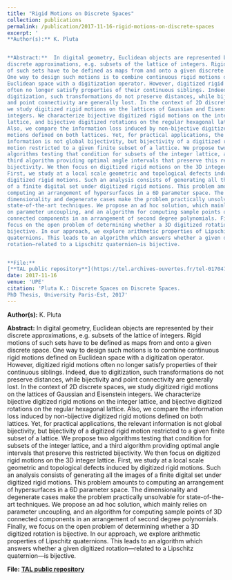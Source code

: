 ```yaml
---
title: "Rigid Motions on Discrete Spaces"
collection: publications
permalink: /publication/2017-11-16-rigid-motions-on-discrete-spaces
excerpt: '
**Author(s):** K. Pluta


**Abstract:**  In digital geometry, Euclidean objects are represented by their
discrete approximations, e.g. subsets of the lattice of integers. Rigid motions
of such sets have to be defined as maps from and onto a given discrete space.
One way to design such motions is to combine continuous rigid motions defined on
Euclidean space with a digitization operator. However, digitized rigid motions
often no longer satisfy properties of their continuous siblings. Indeed, due to
digitization, such transformations do not preserve distances, while bijectivity
and point connectivity are generally lost. In the context of 2D discrete spaces,
we study digitized rigid motions on the lattices of Gaussian and Eisenstein
integers. We characterize bijective digitized rigid motions on the integer
lattice, and bijective digitized rotations on the regular hexagonal lattice.
Also, we compare the information loss induced by non-bijective digitized rigid
motions defined on both lattices. Yet, for practical applications, the relevant
information is not global bijectivity, but bijectivity of a digitized rigid
motion restricted to a given finite subset of a lattice. We propose two
algorithms testing that condition for subsets of the integer lattice, and a
third algorithm providing optimal angle intervals that preserve this restricted
bijectivity. We then focus on digitized rigid motions on the 3D integer lattice.
First, we study at a local scale geometric and topological defects induced by
digitized rigid motions. Such an analysis consists of generating all the images
of a finite digital set under digitized rigid motions. This problem amounts to
computing an arrangement of hypersurfaces in a 6D parameter space. The
dimensionality and degenerate cases make the problem practically unsolvable for
state-of-the-art techniques. We propose an ad hoc solution, which mainly relies
on parameter uncoupling, and an algorithm for computing sample points of 3D
connected components in an arrangement of second degree polynomials. Finally, we
focus on the open problem of determining whether a 3D digitized rotation is
bijective. In our approach, we explore arithmetic properties of Lipschitz
quaternions. This leads to an algorithm which answers whether a given digitized
rotation—related to a Lipschitz quaternion—is bijective. 


**File:**
[**TAL public repository**](https://tel.archives-ouvertes.fr/tel-01704791)'
date: 2017-11-16
venue: 'UPE' 
citation: 'Pluta K.: Discrete Spaces on Discrete Spaces.
PhD Thesis, University Paris-Est, 2017' 
---
```

**Author(s):** K. Pluta


**Abstract:**  In digital geometry, Euclidean objects are represented by their
discrete approximations, e.g. subsets of the lattice of integers. Rigid motions
of such sets have to be defined as maps from and onto a given discrete space.
One way to design such motions is to combine continuous rigid motions defined on
Euclidean space with a digitization operator. However, digitized rigid motions
often no longer satisfy properties of their continuous siblings. Indeed, due to
digitization, such transformations do not preserve distances, while bijectivity
and point connectivity are generally lost. In the context of 2D discrete spaces,
we study digitized rigid motions on the lattices of Gaussian and Eisenstein
integers. We characterize bijective digitized rigid motions on the integer
lattice, and bijective digitized rotations on the regular hexagonal lattice.
Also, we compare the information loss induced by non-bijective digitized rigid
motions defined on both lattices. Yet, for practical applications, the relevant
information is not global bijectivity, but bijectivity of a digitized rigid
motion restricted to a given finite subset of a lattice. We propose two
algorithms testing that condition for subsets of the integer lattice, and a
third algorithm providing optimal angle intervals that preserve this restricted
bijectivity. We then focus on digitized rigid motions on the 3D integer lattice.
First, we study at a local scale geometric and topological defects induced by
digitized rigid motions. Such an analysis consists of generating all the images
of a finite digital set under digitized rigid motions. This problem amounts to
computing an arrangement of hypersurfaces in a 6D parameter space. The
dimensionality and degenerate cases make the problem practically unsolvable for
state-of-the-art techniques. We propose an ad hoc solution, which mainly relies
on parameter uncoupling, and an algorithm for computing sample points of 3D
connected components in an arrangement of second degree polynomials. Finally, we
focus on the open problem of determining whether a 3D digitized rotation is
bijective. In our approach, we explore arithmetic properties of Lipschitz
quaternions. This leads to an algorithm which answers whether a given digitized
rotation—related to a Lipschitz quaternion—is bijective. 

**File:**
[**TAL public repository**](https://tel.archives-ouvertes.fr/tel-01704791)



